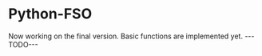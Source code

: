 Python-FSO
==========

Now working on the final version. Basic functions are implemented yet.
---TODO---
